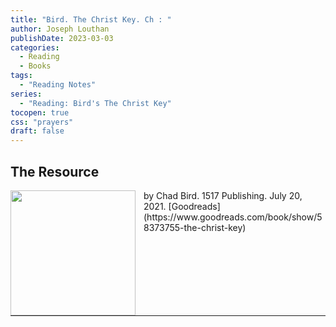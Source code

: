 ```yaml
---
title: "Bird. The Christ Key. Ch : "
author: Joseph Louthan
publishDate: 2023-03-03
categories:
  - Reading
  - Books
tags:
  - "Reading Notes"
series:
  - "Reading: Bird's The Christ Key"
tocopen: true
css: "prayers"
draft: false
---
```


## The Resource

<p style="clear:both;">

<img src="https://theologic.us/images/resources/book-bird-christ-key.jpg" align="left" width="200" style="padding-right: 10px" />  
by Chad Bird.  
1517 Publishing. July 20, 2021.  
[Goodreads](https://www.goodreads.com/book/show/58373755-the-christ-key)

<p style="clear:both;">

---
